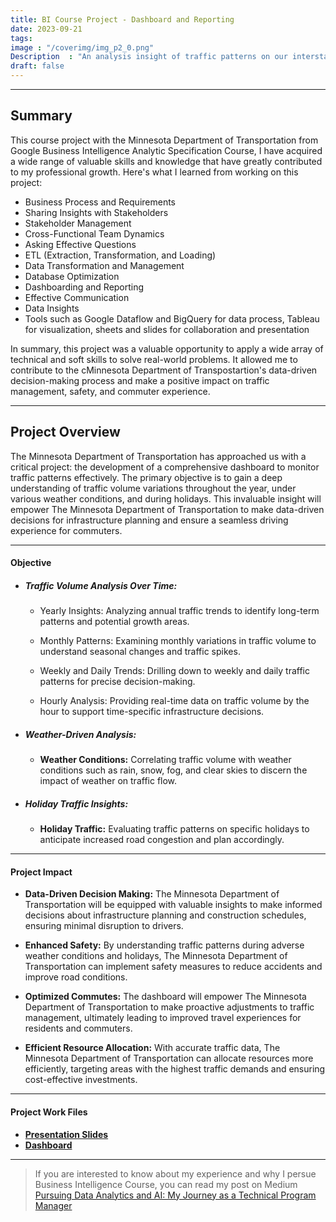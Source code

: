 ```yaml
---
title: BI Course Project - Dashboard and Reporting
date: 2023-09-21
tags: 
image : "/coverimg/img_p2_0.png"
Description  : "An analysis insight of traffic patterns on our interstate highways..."
draft: false
---
```


---
## Summary
This course project with the Minnesota Department of Transportation from Google Business Intelligence Analytic Specification Course, I have acquired a wide range of valuable skills and knowledge that have greatly contributed to my professional growth. Here's what I learned from working on this project:
- Business Process and Requirements
- Sharing Insights with Stakeholders
- Stakeholder Management
- Cross-Functional Team Dynamics
- Asking Effective Questions
- ETL (Extraction, Transformation, and Loading)
- Data Transformation and Management
- Database Optimization
- Dashboarding and Reporting
- Effective Communication
- Data Insights
- Tools such as Google Dataflow and BigQuery for data process, Tableau for visualization, sheets and slides for collaboration and presentation

In summary, this project was a valuable opportunity to apply a wide array of technical and soft skills to solve real-world problems. It allowed me to contribute to the cMinnesota Department of Transpostartion's data-driven decision-making process and make a positive impact on traffic management, safety, and commuter experience.

---

## Project Overview
The Minnesota Department of Transportation has approached us with a critical project: the development of a comprehensive dashboard to monitor traffic patterns effectively. The primary objective is to gain a deep understanding of traffic volume variations throughout the year, under various weather conditions, and during holidays. This invaluable insight will empower The Minnesota Department of Transportation to make data-driven decisions for infrastructure planning and ensure a seamless driving experience for commuters.

---

#### Objective
- ##### Traffic Volume Analysis Over Time:

    - Yearly Insights: Analyzing annual traffic trends to identify long-term patterns and potential growth areas.

    - Monthly Patterns: Examining monthly variations in traffic volume to understand seasonal changes and traffic spikes.

    - Weekly and Daily Trends: Drilling down to weekly and daily traffic patterns for precise decision-making.

    - Hourly Analysis: Providing real-time data on traffic volume by the hour to support time-specific infrastructure decisions.


- ##### Weather-Driven Analysis:

    - **Weather Conditions:** Correlating traffic volume with weather conditions such as rain, snow, fog, and clear skies to discern the impact of weather on traffic flow.


- ##### Holiday Traffic Insights:

    - **Holiday Traffic:** Evaluating traffic patterns on specific holidays to anticipate increased road congestion and plan accordingly.

---

#### Project Impact
- **Data-Driven Decision Making:** The Minnesota Department of Transportation will be equipped with valuable insights to make informed decisions about infrastructure planning and construction schedules, ensuring minimal disruption to drivers.

- **Enhanced Safety:** By understanding traffic patterns during adverse weather conditions and holidays, The Minnesota Department of Transportation can implement safety measures to reduce accidents and improve road conditions.

- **Optimized Commutes:** The dashboard will empower The Minnesota Department of Transportation to make proactive adjustments to traffic management, ultimately leading to improved travel experiences for residents and commuters.

- **Efficient Resource Allocation:** With accurate traffic data, The Minnesota Department of Transportation can allocate resources more efficiently, targeting areas with the highest traffic demands and ensuring cost-effective investments.

---

#### Project Work Files
- [**Presentation Slides**](https://docs.google.com/presentation/d/1LX2D38BidOJPWxo8RNd9ykS8o-ImbaXQXV0Acq7fO1Q/edit?usp=sharing)
- [**Dashboard**](https://public.tableau.com/views/MinnesotaTrafficVolumeDashboard_16904147865170/MetroInterstateTrafficVolumeDashboard?:language=en-US&:display_count=n&:origin=viz_share_link)

---

> If you are interested to know about my experience and why I persue Business Intelligence Course, you can read my post on Medium [Pursuing Data Analytics and AI: My Journey as a Technical Program Manager](https://medium.com/@husara/pursuing-data-analytics-and-ai-my-journey-as-a-technical-program-manager-7a5e133e036f)